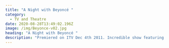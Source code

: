 ```yaml
---
title: "A Night with Beyoncé "
category:
  - TV and Theatre
date: 2020-08-28T13:49:02.196Z
image: /img/Beyonce-v02.jpg
heading: "A Night with Beyoncé "
description: "Premiered on ITV Dec 4th 2011. Incredible show featuring some of her biggest hits and fan a Q&A.\t\t\t\t\t"
---
```

